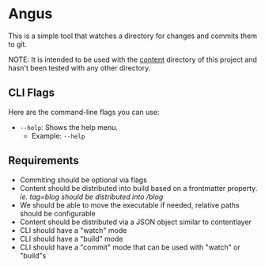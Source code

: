 # Angus

This is a simple tool that watches a directory for changes and commits them to git. 

NOTE: It is intended to be used with the [content](../content) directory of this project and hasn't been tested with any other directory.

## CLI Flags

Here are the command-line flags you can use:

- `--help`: Shows the help menu.
  - Example: `--help`


## Requirements
- Commiting should be optional via flags
- Content should be distributed into build based on a frontmatter property. _ie. tag=blog should be distributed into /blog_
- We should be able to move the executable if needed, relative paths should be configurable
- Content should be distributed via a JSON object similar to contentlayer
- CLI should have a "watch" mode
- CLI should have a "build" mode
- CLI should have a "commit" mode that can be used with "watch" or "build"s